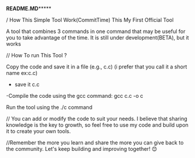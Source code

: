 **************README.MD*******************

/ How This Simple Tool Work(CommitTime) This My First Official Tool

A tool that combines 3 commands in one command that may be useful for you to 
take advantage of the time. It is still under development(BETA), but it works

// How To run This Tool ? 

Copy the code and save it in a file (e.g., c.c)
(i prefer that you call it a short name ex:c.c)

- save it c.c

-Compile the code using the gcc command: gcc c.c -o c

Run the tool using the ./c command

// You can add or modify the code to suit your needs. I believe that sharing knowledge is the key to growth, 
so feel free to use my code and build upon it to create your own tools. 


//Remember the more you learn and share the more you can give back to the community. 
Let's keep building and improving together! 😊
